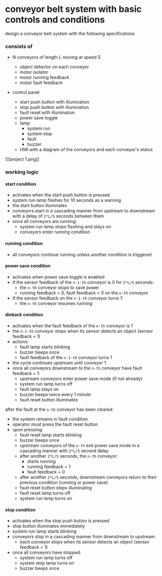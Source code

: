# conveyor belt system with basic controls and conditions

design a conveyor belt system with the following specifications
### consists of
- N conveyors of length L moving at speed S
	- object detector on each conveyor
	- motor isolator
	- motor running feedback
	- motor fault feedback

- control panel
	- start push button with illumination
	- stop push button with illumination
	- fault reset with illumination
	- power save toggle
	- lamp
		- system run
		- system stop
		- fault
		- buzzer
	- HMI with a diagram of the conveyors and each conveyor's status


![[project 1.png]]
### working logic

#### start condition
- activates when the start push button is pressed
- system run lamp flashes for 10 seconds as a warning
- the start button illuminates
- conveyors start in a cascading manner from upstream to downstream with a delay of `2*L/S` seconds between them
- once all conveyors are running:
	- system run lamp stops flashing and stays on
	- conveyors enter running condition

#### running condition
- all conveyors continue running unless another condition is triggered

#### power save condition
- activates when power save toggle is enabled
- if the sensor feedback of the `n-1-th` conveyor is 0 for `2*L/S` seconds:
	- the `n-th` conveyor stops to save power
	- running feedback = 0, fault feedback = 0 on the `n-th` conveyor
- if the sensor feedback on the `n-1-th` conveyor turns 1:
	- the `n-th` conveyor resumes running

#### dieback condition
- activates when the fault feedback of the `n-th` conveyor is 1
- the `n-1-th` conveyor stops when its sensor detects an object (sensor feedback = 1)
- actions:
	- fault lamp starts blinking
	- buzzer beeps once
	- fault feedback of the `n-1-th` conveyor turns 1
- the cycle continues upstream until conveyor 1
- once all conveyors downstream to the `n-th` conveyor have fault feedback = 1:
	- upstream conveyors enter power save mode (if not already)
	- system run lamp turns off
	- fault lamp stays on
	- buzzer beeps twice every 1 minute
	- fault reset button illuminates

after the fault at the `n-th` conveyor has been cleared:
- the system remains in fault condition
- operator must press the fault reset button
- upon pressing:
	- fault reset lamp starts blinking
	- buzzer beeps once
	- upstream conveyors of the `n-th` exit power save mode in a cascading manner with `2*L/S` second delay
	- after another `2*L/S` seconds, the `n-th` conveyor:
		- starts running
		- running feedback = 1
		- fault feedback = 0
	- after another `2*L/S` seconds, downstream conveyors return to their previous condition (running or power save)
	- fault reset button stops illuminating
	- fault reset lamp turns off
	- system run lamp turns on

#### stop condition
- activates when the stop push button is pressed
- stop button illuminates immediately
- system run lamp starts blinking
- conveyors stop in a cascading manner from downstream to upstream:
	- each conveyor stops when its sensor detects an object (sensor feedback = 1)
- once all conveyors have stopped:
	- system run lamp turns off
	- system stop lamp turns on
	- buzzer beeps once
